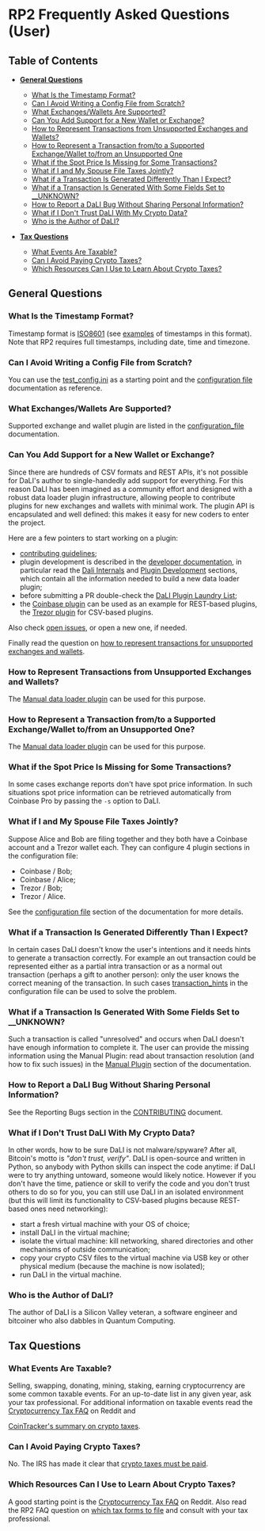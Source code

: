 <!--- Copyright 2022 eprbell --->

<!--- Licensed under the Apache License, Version 2.0 (the "License"); --->
<!--- you may not use this file except in compliance with the License. --->
<!--- You may obtain a copy of the License at --->

<!---     http://www.apache.org/licenses/LICENSE-2.0 --->

<!--- Unless required by applicable law or agreed to in writing, software --->
<!--- distributed under the License is distributed on an "AS IS" BASIS, --->
<!--- WITHOUT WARRANTIES OR CONDITIONS OF ANY KIND, either express or implied. --->
<!--- See the License for the specific language governing permissions and --->
<!--- limitations under the License. --->

# RP2 Frequently Asked Questions (User)

## Table of Contents
* **[General Questions](#general-questions)**
  * [What Is the Timestamp Format?](#what-is-the-timestamp-format)
  * [Can I Avoid Writing a Config File from Scratch?](#can-i-avoid-writing-a-config-file-from-scratch)
  * [What Exchanges/Wallets Are Supported?](#what-exchangeswallets-are-supported)
  * [Can You Add Support for a New Wallet or Exchange?](#can-you-add-support-for-a-new-wallet-or-exchange)
  * [How to Represent Transactions from Unsupported Exchanges and Wallets?](#how-to-represent-transactions-from-unsupported-exchanges-and-wallets)
  * [How to Represent a Transaction from/to a Supported Exchange/Wallet to/from an Unsupported One](#how-to-represent-a-transaction-fromto-a-supported-exchangewallet-tofrom-an-unsupported-one)
  * [What if the Spot Price Is Missing for Some Transactions?](#what-if-the-spot-price-is-missing-for-some-transactions)
  * [What if I and My Spouse File Taxes Jointly?](#what-if-i-and-my-spouse-file-taxes-jointly)
  * [What if a Transaction Is Generated Differently Than I Expect?](#what-if-a-transaction-is-generated-differently-than-i-expect)
  * [What if a Transaction Is Generated With Some Fields Set to __UNKNOWN?](#what-if-a-transaction-is-generated-with-some-fields-set-to-unknown)
  * [How to Report a DaLI Bug Without Sharing Personal Information?](#how-to-report-a-dali-bug-without-sharing-personal-information)
  * [What if I Don't Trust DaLI With My Crypto Data?](#what-if-i-dont-trust-dali-with-my-crypto-data)
  * [Who is the Author of DaLI?](#who-is-the-author-of-dali)

* **[Tax Questions](#tax-questions)**
  * [What Events Are Taxable?](#what-events-are-taxable)
  * [Can I Avoid Paying Crypto Taxes?](#can-i-avoid-paying-crypto-taxes)
  * [Which Resources Can I Use to Learn About Crypto Taxes?](#which-resources-can-i-use-to-learn-about-crypto-taxes)

## General Questions

### What Is the Timestamp Format?
Timestamp format is [ISO8601](https://en.wikipedia.org/wiki/ISO_8601) (see [examples](https://en.wikipedia.org/wiki/ISO_8601#Combined_date_and_time_representations) of timestamps in this format). Note that RP2 requires full timestamps, including date, time and timezone.

### Can I Avoid Writing a Config File from Scratch?
You can use the [test_config.ini](../config/test_config.ini) as a starting point and the [configuration file](configuration_file.md) documentation as reference.

### What Exchanges/Wallets Are Supported?
Supported exchange and wallet plugin are listed in the [configuration_file](configuration_file.md#data-loader-plugin-sections) documentation.

### Can You Add Support for a New Wallet or Exchange?
Since there are hundreds of CSV formats and REST APIs, it's not possible for DaLI's author to single-handedly add support for everything. For this reason DaLI has been imagined as a community effort and designed with a robust data loader plugin infrastructure, allowing people to contribute plugins for new exchanges and wallets with minimal work. The plugin API is encapsulated and well defined: this makes it easy for new coders to enter the project.

Here are a few pointers to start working on a plugin:
* [contributing guidelines](../CONTRIBUTING.md#contributing-to-the-repository);
* plugin development is described in the [developer documentation](../README.dev.md), in particular read the [Dali Internals](../README.dev.md#dali-internals) and [Plugin Development](../README.dev.md#plugin-development) sections, which contain all the information needed to build a new data loader plugin;
* before submitting a PR double-check the [DaLI Plugin Laundry List](../README.dev.md#plugin-laundry-list);
* the [Coinbase plugin](../src/dali/plugin/input/rest/coinbase.py) can be used as an example for REST-based plugins, the [Trezor plugin](../src/dali/plugin/input/csv/trezor.py) for CSV-based plugins.

Also check [open issues](https://github.com/eprbell/dali-rp2/issues), or open a new one, if needed.

Finally read the question on [how to represent transactions for unsupported exchanges and wallets](#how-to-represent-transactions-from-unsupported-exchanges-and-wallets).

### How to Represent Transactions from Unsupported Exchanges and Wallets?
The [Manual data loader plugin](configuration_file.md#manual-section-csv) can be used for this purpose.

### How to Represent a Transaction from/to a Supported Exchange/Wallet to/from an Unsupported One?
The [Manual data loader plugin](configuration_file.md#manual-section-csv) can be used for this purpose.

### What if the Spot Price Is Missing for Some Transactions?
In some cases exchange reports don't have spot price information. In such situations spot price information can be retrieved automatically from Coinbase Pro by passing the `-s` option to DaLI.

### What if I and My Spouse File Taxes Jointly?
Suppose Alice and Bob are filing together and they both have a Coinbase account and a Trezor wallet each. They can configure 4 plugin sections in the configuration file:
* Coinbase / Bob;
* Coinbase / Alice;
* Trezor / Bob;
* Trezor / Alice.

See the [configuration file](configuration_file.md) section of the documentation for more details.

### What if a Transaction Is Generated Differently Than I Expect?
In certain cases DaLI doesn't know the user's intentions and it needs hints to generate a transaction correctly. For example an out transaction could be represented either as a partial intra transaction or as a normal out transaction (perhaps a gift to another person): only the user knows the correct meaning of the transaction. In such cases [transaction_hints](configuration_file.md#transaction-hints-section) in the configuration file can be used to solve the problem.

### What if a Transaction Is Generated With Some Fields Set to __UNKNOWN?
Such a transaction is called "unresolved" and occurs when DaLI doesn't have enough information to complete it. The user can provide the missing information using the Manual Plugin: read about transaction resolution (and how to fix such issues) in the [Manual Plugin](configuration_file.md#manual-section-csv) section of the documentation.

### How to Report a DaLI Bug Without Sharing Personal Information?
See the Reporting Bugs section in the [CONTRIBUTING](../CONTRIBUTING.md#reporting-bugs) document.

### What if I Don't Trust DaLI With My Crypto Data?
In other words, how to be sure DaLI is not malware/spyware? After all, Bitcoin's motto is *"don't trust, verify"*. DaLI is open-source and written in Python, so anybody with Python skills can inspect the code anytime: if DaLI were to try anything untoward, someone would likely notice. However if you don't have the time, patience or skill to verify the code and you don't trust others to do so for you, you can still use DaLI in an isolated environment (but this will limit its functionality to CSV-based plugins because REST-based ones need networking):
- start a fresh virtual machine with your OS of choice;
- install DaLI in the virtual machine;
- isolate the virtual machine: kill networking, shared directories and other mechanisms of outside communication;
- copy your crypto CSV files to the virtual machine via USB key or other physical medium (because the machine is now isolated);
- run DaLI in the virtual machine.

### Who is the Author of DaLI?
The author of DaLI is a Silicon Valley veteran, a software engineer and bitcoiner who also dabbles in Quantum Computing.

## Tax Questions

### What Events Are Taxable?
Selling, swapping, donating, mining, staking, earning cryptocurrency are some common taxable events. For an up-to-date list in any given year, ask your tax professional. For additional information on taxable events read the [Cryptocurrency Tax FAQ](https://www.reddit.com/r/CryptoTax/comments/re6jal/cryptocurrency_tax_faq/) on Reddit and
<!-- markdown-link-check-disable -->
[CoinTracker's summary on crypto taxes](https://www.cointracker.io/blog/what-tax-forms-should-crypto-holders-file).
<!-- markdown-link-check-enable-->

### Can I Avoid Paying Crypto Taxes?
No. The IRS has made it clear that [crypto taxes must be paid](https://www.irs.gov/newsroom/irs-reminds-taxpayers-to-report-virtual-currency-transactions).

### Which Resources Can I Use to Learn About Crypto Taxes?
A good starting point is the [Cryptocurrency Tax FAQ](https://www.reddit.com/r/CryptoTax/comments/re6jal/cryptocurrency_tax_faq/) on Reddit. Also read the RP2 FAQ question on [which tax forms to file](https://github.com/eprbell/rp2/blob/main/docs/user_faq.md#which-crypto-tax-forms-to-file) and consult with your tax professional.
